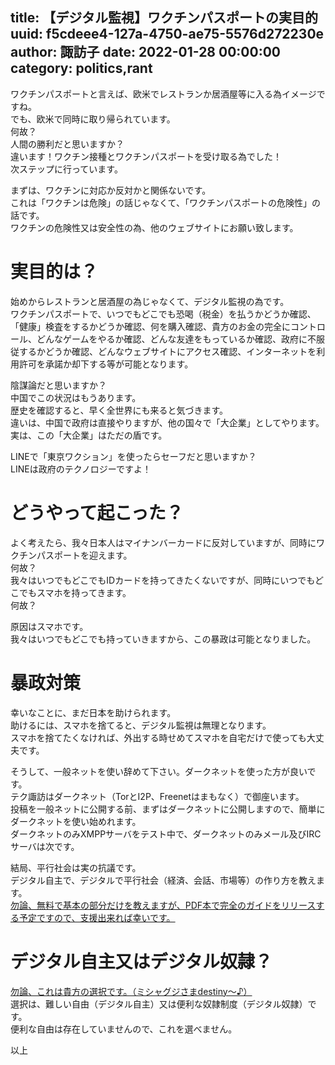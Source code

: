 title: 【デジタル監視】ワクチンパスポートの実目的
uuid: f5cdeee4-127a-4750-ae75-5576d272230e
author: 諏訪子
date: 2022-01-28 00:00:00
category: politics,rant
----
ワクチンパスポートと言えば、欧米でレストランか居酒屋等に入る為イメージですね。\
でも、欧米で同時に取り帰られています。\
何故？\
人間の勝利だと思いますか？\
違います！ワクチン接種とワクチンパスポートを受け取る為でした！\
次ステップに行っています。

まずは、ワクチンに対応か反対かと関係ないです。\
これは「ワクチンは危険」の話じゃなくて、「ワクチンパスポートの危険性」の話です。\
ワクチンの危険性又は安全性の為、他のウェブサイトにお願い致します。

# 実目的は？

始めからレストランと居酒屋の為じゃなくて、デジタル監視の為です。\
ワクチンパスポートで、いつでもどこでも恐喝（税金）を払うかどうか確認、「健康」検査をするかどうか確認、何を購入確認、貴方のお金の完全にコントロール、どんなゲームをやるか確認、どんな友達をもっているか確認、政府に不服従するかどうか確認、どんなウェブサイトにアクセス確認、インターネットを利用許可を承諾か却下する等が可能となります。

陰謀論だと思いますか？\
中国でこの状況はもうあります。\
歴史を確認すると、早く全世界にも来ると気づきます。\
違いは、中国で政府は直接やりますが、他の国々で「大企業」としてやります。\
実は、この「大企業」はただの盾です。

LINEで「東京ワクション」を使ったらセーフだと思いますか？\
LINEは政府のテクノロジーですよ！

# どうやって起こった？

よく考えたら、我々日本人はマイナンバーカードに反対していますが、同時にワクチンパスポートを迎えます。\
何故？\
我々はいつでもどこでもIDカードを持ってきたくないですが、同時にいつでもどこでもスマホを持ってきます。\
何故？

原因はスマホです。\
我々はいつでもどこでも持っていきますから、この暴政は可能となりました。

# 暴政対策

幸いなことに、まだ日本を助けられます。\
助けるには、スマホを捨てると、デジタル監視は無理となります。\
スマホを捨てたくなければ、外出する時せめてスマホを自宅だけで使っても大丈夫です。

そうして、一般ネットを使い辞めて下さい。ダークネットを使った方が良いです。\
テク諏訪はダークネット（TorとI2P、Freenetはまもなく）で御座います。\
投稿を一般ネットに公開する前、まずはダークネットに公開しますので、簡単にダークネットを使い始めれます。\
ダークネットのみXMPPサーバをテスト中で、ダークネットのみメール及びIRCサーバは次です。

結局、平行社会は実の抗議です。\
デジタル自主で、デジタルで平行社会（経済、会話、市場等）の作り方を教えます。\
[勿論、無料で基本の部分だけを教えますが、PDF本で完全のガイドをリリースする予定ですので、支援出来れば幸いです。](/monero.xhtml)

# デジタル自主又はデジタル奴隷？

[勿論、これは貴方の選択です。（ミシャグジさまdestiny〜♪）](https://youtube.owacon.moe/watch?v=sIXslSvcKJU)\
選択は、難しい自由（デジタル自主）又は便利な奴隷制度（デジタル奴隷）です。\
便利な自由は存在していませんので、これを選べません。

以上
